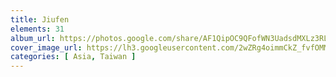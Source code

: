 ```yaml
---
title: Jiufen
elements: 31
album_url: https://photos.google.com/share/AF1QipOC9QFofWN3UadsdMXLz3RLOaCM3JcPsTjVDK3i0V_3T2CBo5ejDTCyFU-iX8VH5g?key=THJtTzB5ajdaY2FLQzZrNUU3SGVtMXpqaVRkbHpB
cover_image_url: https://lh3.googleusercontent.com/2wZRg4oimmCkZ_fvfOMMzCv6aHaZgYWVer3vrDnZ-aKA8vHKGi61cDwuBcQV-08X7jnZfbsv1Dtaxe_ueuASENhqA23HOJ3nz0_1IOoDzl3n81N9aokVfMnqy-DD_Kb6RB9j3SoNE2YlBb6CU641gqWcELp9nX6fXovN-VJA_nUz8k0uqTvjyDRkfjqJja-hICoVLCynP0u2tnAnqozwffzA5vPV_xBFCNCnJARCpTP8INDE0RJn6zWUL5OkzwMPGr2r8fuIVXpKS7tKr0s-7oGxli_Qtx-mPU4z_KPG5bolevLWmTNSDBMr98To803lTzkfyVsarnY2lYx-TdEIBo8HYiJ29sWiUAFEy3SdHrPMQJISi2-m76oMXPWKKUq7Zx2dxij86yddz-OkqJpc7QRYA1HKZNAg_irxl7gDKcBul3Qp83DcNtt4jv6g3UwsYIcCwk9jwhFM_CU9CkK1OvDYbWtRu5xiQzdYU7D-YT7xq6OjhSp9dI6nQoXVpvRj1oN_0XzLm6yuX8xB3chAv5w72eGAKP1mR0AeTcLIPN6Q7ZVM_Qe_6koA6FAcl3JeHGOFUJZtxBDHAnnAoZIoPdKsnsZQsPWMXEw5490QSPcZWWPJKmWfuKeOHMWJC-z9BdCiL87s4_cPwqeEv7DlQeiBW3-ah-lq4QKLnsrPuxfQX3Cng0joPY8=s195-p-k-no
categories: [ Asia, Taiwan ]
---
```

